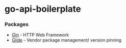 # go-api-boilerplate

### Packages
  - [Gin](https://github.com/gin-gonic/gin) - HTTP Web Framework
  - [Glide](https://github.com/Masterminds/glide) - Vendor package management/ version pinning
